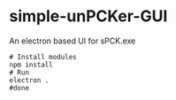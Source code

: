 # simple-unPCKer-GUI
An electron based UI for sPCK.exe

```
# Install modules
npm install
# Run
electron .
#done
```
